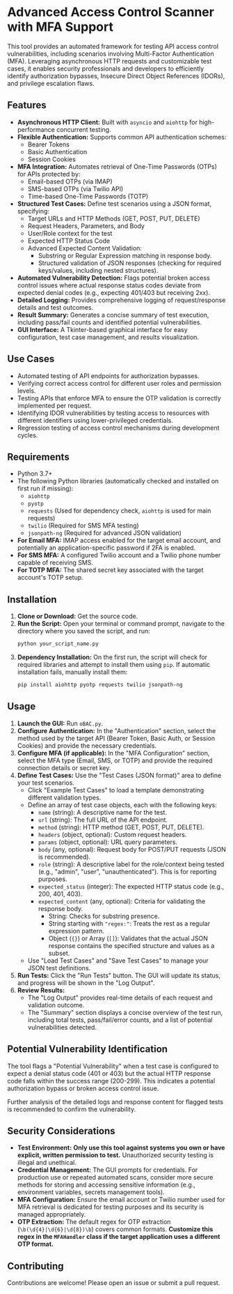 # Advanced Access Control Scanner with MFA Support

This tool provides an automated framework for testing API access control vulnerabilities, including scenarios involving Multi-Factor Authentication (MFA). Leveraging asynchronous HTTP requests and customizable test cases, it enables security professionals and developers to efficiently identify authorization bypasses, Insecure Direct Object References (IDORs), and privilege escalation flaws.

## Features

*   **Asynchronous HTTP Client:** Built with `asyncio` and `aiohttp` for high-performance concurrent testing.
*   **Flexible Authentication:** Supports common API authentication schemes:
    *   Bearer Tokens
    *   Basic Authentication
    *   Session Cookies
*   **MFA Integration:** Automates retrieval of One-Time Passwords (OTPs) for APIs protected by:
    *   Email-based OTPs (via IMAP)
    *   SMS-based OTPs (via Twilio API)
    *   Time-based One-Time Passwords (TOTP)
*   **Structured Test Cases:** Define test scenarios using a JSON format, specifying:
    *   Target URLs and HTTP Methods (GET, POST, PUT, DELETE)
    *   Request Headers, Parameters, and Body
    *   User/Role context for the test
    *   Expected HTTP Status Code
    *   Advanced Expected Content Validation:
        *   Substring or Regular Expression matching in response body.
        *   Structured validation of JSON responses (checking for required keys/values, including nested structures).
*   **Automated Vulnerability Detection:** Flags potential broken access control issues where actual response status codes deviate from expected denial codes (e.g., expecting 401/403 but receiving 2xx).
*   **Detailed Logging:** Provides comprehensive logging of request/response details and test outcomes.
*   **Result Summary:** Generates a concise summary of test execution, including pass/fail counts and identified potential vulnerabilities.
*   **GUI Interface:** A Tkinter-based graphical interface for easy configuration, test case management, and results visualization.

## Use Cases

*   Automated testing of API endpoints for authorization bypasses.
*   Verifying correct access control for different user roles and permission levels.
*   Testing APIs that enforce MFA to ensure the OTP validation is correctly implemented per request.
*   Identifying IDOR vulnerabilities by testing access to resources with different identifiers using lower-privileged credentials.
*   Regression testing of access control mechanisms during development cycles.

## Requirements

*   Python 3.7+
*   The following Python libraries (automatically checked and installed on first run if missing):
    *   `aiohttp`
    *   `pyotp`
    *   `requests` (Used for dependency check, `aiohttp` is used for main requests)
    *   `twilio` (Required for SMS MFA testing)
    *   `jsonpath-ng` (Required for advanced JSON validation)
*   **For Email MFA:** IMAP access enabled for the target email account, and potentially an application-specific password if 2FA is enabled.
*   **For SMS MFA:** A configured Twilio account and a Twilio phone number capable of receiving SMS.
*   **For TOTP MFA:** The shared secret key associated with the target account's TOTP setup.

## Installation

1.  **Clone or Download:** Get the source code.
2.  **Run the Script:** Open your terminal or command prompt, navigate to the directory where you saved the script, and run:
    ```bash
    python your_script_name.py
    ```
3.  **Dependency Installation:** On the first run, the script will check for required libraries and attempt to install them using `pip`. If automatic installation fails, manually install them:
    ```bash
    pip install aiohttp pyotp requests twilio jsonpath-ng
    ```

## Usage

1.  **Launch the GUI:** Run `oBAC.py`.
2.  **Configure Authentication:** In the "Authentication" section, select the method used by the target API (Bearer Token, Basic Auth, or Session Cookies) and provide the necessary credentials.
3.  **Configure MFA (if applicable):** In the "MFA Configuration" section, select the MFA type (Email, SMS, or TOTP) and provide the required connection details or secret key.
4.  **Define Test Cases:** Use the "Test Cases (JSON format)" area to define your test scenarios.
    *   Click "Example Test Cases" to load a template demonstrating different validation types.
    *   Define an array of test case objects, each with the following keys:
        *   `name` (string): A descriptive name for the test.
        *   `url` (string): The full URL of the API endpoint.
        *   `method` (string): HTTP method (GET, POST, PUT, DELETE).
        *   `headers` (object, optional): Custom request headers.
        *   `params` (object, optional): URL query parameters.
        *   `body` (any, optional): Request body for POST/PUT requests (JSON is recommended).
        *   `role` (string): A descriptive label for the role/context being tested (e.g., "admin", "user", "unauthenticated"). This is for reporting purposes.
        *   `expected_status` (integer): The expected HTTP status code (e.g., 200, 401, 403).
        *   `expected_content` (any, optional): Criteria for validating the response body.
            *   String: Checks for substring presence.
            *   String starting with `"regex:"`: Treats the rest as a regular expression pattern.
            *   Object (`{}`) or Array (`[]`): Validates that the actual JSON response contains the specified structure and values as a subset.
    *   Use "Load Test Cases" and "Save Test Cases" to manage your JSON test definitions.
5.  **Run Tests:** Click the "Run Tests" button. The GUI will update its status, and progress will be shown in the "Log Output".
6.  **Review Results:**
    *   The "Log Output" provides real-time details of each request and validation outcome.
    *   The "Summary" section displays a concise overview of the test run, including total tests, pass/fail/error counts, and a list of potential vulnerabilities detected.

## Potential Vulnerability Identification

The tool flags a "Potential Vulnerability" when a test case is configured to expect a denial status code (401 or 403) but the actual HTTP response code falls within the success range (200-299). This indicates a potential authorization bypass or broken access control issue.

Further analysis of the detailed logs and response content for flagged tests is recommended to confirm the vulnerability.

## Security Considerations

*   **Test Environment:** **Only use this tool against systems you own or have explicit, written permission to test.** Unauthorized security testing is illegal and unethical.
*   **Credential Management:** The GUI prompts for credentials. For production use or repeated automated scans, consider more secure methods for storing and accessing sensitive information (e.g., environment variables, secrets management tools).
*   **MFA Configuration:** Ensure the email account or Twilio number used for MFA retrieval is dedicated for testing purposes and its security is managed appropriately.
*   **OTP Extraction:** The default regex for OTP extraction (`\b(\d{4}|\d{6}|\d{8})\b`) covers common formats. **Customize this regex in the `MFAHandler` class if the target application uses a different OTP format.**

## Contributing

Contributions are welcome! Please open an issue or submit a pull request.

